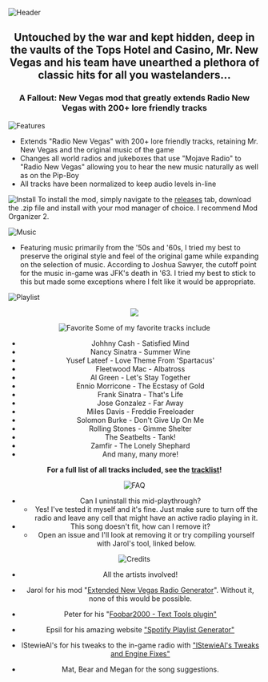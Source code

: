 
![Header](https://user-images.githubusercontent.com/22448079/172238001-6ac0707b-d0b3-4739-b580-9d72ef5ceb3f.png)

<h2 align="center">
  <p>Untouched by the war and kept hidden, deep in the vaults of the Tops Hotel and Casino, Mr. New Vegas and his team have unearthed a plethora of classic hits for all you wastelanders...</p>
</h2>

<h3 align="center">
  <p>A Fallout: New Vegas mod that greatly extends Radio New Vegas with 200+ lore friendly tracks</p>
</h3>

![Features](https://user-images.githubusercontent.com/22448079/172239735-1e0ab82a-c879-4ff6-900c-446461013add.png)
- Extends "Radio New Vegas" with 200+ lore friendly tracks, retaining Mr. New Vegas and the original music of the game
-  Changes all world radios and jukeboxes that use "Mojave Radio" to "Radio New Vegas" allowing you to hear the new music naturally as well as on the Pip-Boy
- All tracks have been normalized to keep audio levels in-line 

 
![Install](https://user-images.githubusercontent.com/22448079/172240403-0225333d-4069-40e7-8882-addadde86ae3.png)
To install the mod, simply navigate to the [releases]() tab, download the .zip file and install with your mod manager of choice. I recommend Mod Organizer 2.

![Music](https://user-images.githubusercontent.com/22448079/172239704-02a6137a-83b6-4f12-a480-70891b2b76fb.png)

* Featuring music primarily from the '50s and '60s, I tried my best to preserve the original style and feel of the original game while expanding on the selection of music. According to Joshua Sawyer, the cutoff point for the music in-game was JFK's death in '63. I tried my best to stick to this but made some exceptions where I felt like it would be appropriate.

![Playlist](https://user-images.githubusercontent.com/22448079/172240229-d6e7f811-13af-48de-9a93-7da8c60bd3ec.png)
<div align="center">

<a href="https://open.spotify.com/playlist/689RjJnma7Rg9ijjGitLWq?si=49549c1165f14a89">
  <img src="https://user-images.githubusercontent.com/22448079/172241620-ba125f88-ff37-40cd-b306-8c73803f4874.png">
 </a>

![Favorite](https://user-images.githubusercontent.com/22448079/172240373-18d7d15f-6873-45e6-99e1-60fbc774daad.png)
Some of my favorite tracks include

- Johhny Cash - Satisfied Mind
- Nancy Sinatra - Summer Wine
- Yusef Lateef - Love Theme From 'Spartacus'
- Fleetwood Mac - Albatross
- Al Green - Let's Stay Together
- Ennio Morricone - The Ecstasy of Gold
- Frank Sinatra - That's Life
- Jose Gonzalez - Far Away
- Miles Davis - Freddie Freeloader
- Solomon Burke - Don't Give Up On Me
- Rolling Stones - Gimme Shelter
- The Seatbelts - Tank!
- Zamfir - The Lonely Shephard
- And many, many more! 

**For a full list of all tracks included, see the [tracklist](TRACKLIST.md)!**


![FAQ](https://user-images.githubusercontent.com/22448079/172240431-67253bca-39ca-4f7f-8399-9a2063aba710.png)
* Can I uninstall this mid-playthrough? 
    * Yes! I've tested it myself and it's fine. Just make sure to turn off the radio and leave any cell that might have an active radio playing in it.
* This song doesn't fit, how can I remove it?
    * Open an issue and I'll look at removing it or try compiling yourself with Jarol's tool, linked below.

![Credits](https://user-images.githubusercontent.com/22448079/172240492-78d23c00-967c-4a65-a591-516dcd42e547.png)

- All the artists involved!
- Jarol for his mod "[Extended New Vegas Radio Generator](https://www.nexusmods.com/newvegas/mods/36835?tab=description)". Without it, none of this would be possible.
- Peter for his "[Foobar2000 - Text Tools plugin"](https://www.foobar2000.org/components/view/foo_texttools)
- Epsil for his amazing website ["Spotify Playlist Generator"](https://epsil.github.io/spotgen/)
- lStewieAl's for his tweaks to the in-game radio with ["lStewieAl's Tweaks and Engine Fixes"](https://www.nexusmods.com/newvegas/mods/66347)

- Mat, Bear and Megan for the song suggestions.

